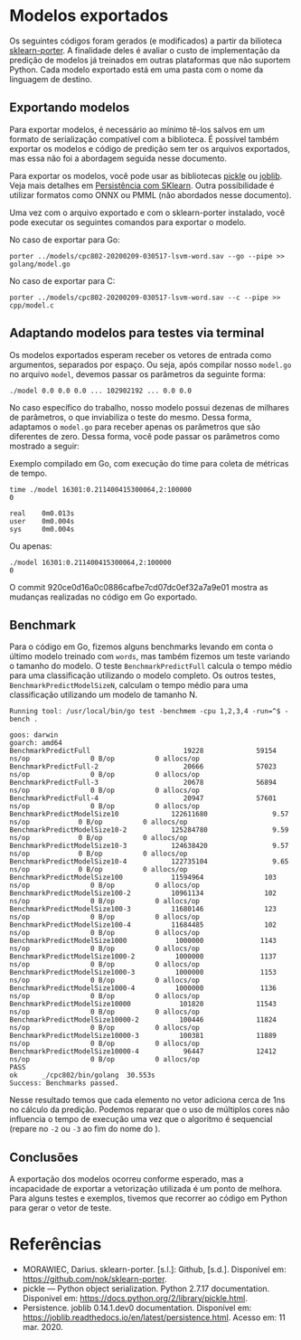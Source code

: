 # Modelos exportados

Os seguintes códigos foram gerados (e modificados) a partir da bilioteca [sklearn-porter](https://github.com/nok/sklearn-porter). A finalidade deles é avaliar o custo de implementação da predição de modelos já treinados em outras plataformas que não suportem Python. Cada modelo exportado está em uma pasta com o nome da linguagem de destino.

## Exportando modelos

Para exportar modelos, é necessário ao mínimo tê-los salvos em um formato de serialização compatível com a biblioteca. É possível também exportar os modelos e código de predição sem ter os arquivos exportados, mas essa não foi a abordagem seguida nesse documento.

Para exportar os modelos, você pode usar as bibliotecas [pickle](https://docs.python.org/2/library/pickle.html) ou [joblib](https://joblib.readthedocs.io/en/latest/persistence.html). Veja mais detalhes em [Persistência com SKlearn](https://scikit-learn.org/stable/modules/model_persistence.html). Outra possibilidade é utilizar formatos como ONNX ou PMML (não abordados nesse documento).

Uma vez com o arquivo exportado e com o sklearn-porter instalado, você pode executar os seguintes comandos para exportar o modelo.

No caso de exportar para Go:
```
porter ../models/cpc802-20200209-030517-lsvm-word.sav --go --pipe >> golang/model.go
```

No caso de exportar para C:
```
porter ../models/cpc802-20200209-030517-lsvm-word.sav --c --pipe >> cpp/model.c
```

## Adaptando modelos para testes via terminal

Os modelos exportados esperam receber os vetores de entrada como argumentos, separados por espaço. Ou seja, após compilar nosso `model.go` no arquivo `model`, devemos passar os parâmetros da seguinte forma:

```
./model 0.0 0.0 0.0 ... 102902192 ... 0.0 0.0
```

No caso específico do trabalho, nosso modelo possui dezenas de milhares de parâmetros, o que inviabiliza o teste do mesmo. Dessa forma, adaptamos o `model.go` para receber apenas os parâmetros que são diferentes de zero. Dessa forma, você pode passar os parâmetros como mostrado a seguir:

Exemplo compilado em Go, com execução do time para coleta de métricas de tempo.
```
time ./model 16301:0.211400415300064,2:100000
0

real    0m0.013s
user    0m0.004s
sys     0m0.004s
```

Ou apenas:
```
./model 16301:0.211400415300064,2:100000
0
```

O commit 920ce0d16a0c0886cafbe7cd07dc0ef32a7a9e01 mostra as mudanças realizadas no código em Go exportado.

## Benchmark

Para o código em Go, fizemos alguns benchmarks levando em conta o último modelo treinado com `words`, mas também fizemos um teste variando o tamanho do modelo. O teste `BenchmarkPredictFull` calcula o tempo médio para uma classificação utilizando o modelo completo. Os outros testes, `BenchmarkPredictModelSizeN`, calculam o tempo médio para uma classificação utilizando um modelo de tamanho N.

```
Running tool: /usr/local/bin/go test -benchmem -cpu 1,2,3,4 -run=^$ -bench .

goos: darwin
goarch: amd64
BenchmarkPredictFull                       19228             59154 ns/op               0 B/op          0 allocs/op
BenchmarkPredictFull-2                     20666             57023 ns/op               0 B/op          0 allocs/op
BenchmarkPredictFull-3                     20678             56894 ns/op               0 B/op          0 allocs/op
BenchmarkPredictFull-4                     20947             57601 ns/op               0 B/op          0 allocs/op
BenchmarkPredictModelSize10             122611680                9.57 ns/op            0 B/op          0 allocs/op
BenchmarkPredictModelSize10-2           125284780                9.59 ns/op            0 B/op          0 allocs/op
BenchmarkPredictModelSize10-3           124638420                9.57 ns/op            0 B/op          0 allocs/op
BenchmarkPredictModelSize10-4           122735104                9.65 ns/op            0 B/op          0 allocs/op
BenchmarkPredictModelSize100            11594964               103 ns/op               0 B/op          0 allocs/op
BenchmarkPredictModelSize100-2          10961134               102 ns/op               0 B/op          0 allocs/op
BenchmarkPredictModelSize100-3          11680146               123 ns/op               0 B/op          0 allocs/op
BenchmarkPredictModelSize100-4          11684485               102 ns/op               0 B/op          0 allocs/op
BenchmarkPredictModelSize1000            1000000              1143 ns/op               0 B/op          0 allocs/op
BenchmarkPredictModelSize1000-2          1000000              1137 ns/op               0 B/op          0 allocs/op
BenchmarkPredictModelSize1000-3          1000000              1153 ns/op               0 B/op          0 allocs/op
BenchmarkPredictModelSize1000-4          1000000              1136 ns/op               0 B/op          0 allocs/op
BenchmarkPredictModelSize10000            101820             11543 ns/op               0 B/op          0 allocs/op
BenchmarkPredictModelSize10000-2          100446             11824 ns/op               0 B/op          0 allocs/op
BenchmarkPredictModelSize10000-3          100381             11889 ns/op               0 B/op          0 allocs/op
BenchmarkPredictModelSize10000-4           96447             12412 ns/op               0 B/op          0 allocs/op
PASS
ok      _/cpc802/bin/golang  30.553s
Success: Benchmarks passed.
```

Nesse resultado temos que cada elemento no vetor adiciona cerca de 1ns no cálculo da predição. Podemos reparar que o uso de múltiplos cores não influencia o tempo de execução uma vez que o algoritmo é sequencial (repare no `-2` ou `-3` ao fim do nome do ).

## Conclusões

A exportação dos modelos ocorreu conforme esperado, mas a incapacidade de exportar a vetorização utilizada é um ponto de melhora. Para alguns testes e exemplos, tivemos que recorrer ao código em Python para gerar o vetor de teste.

# Referências

- MORAWIEC, Darius. sklearn-porter. [s.l.]: Github, [s.d.]. Disponível em: <https://github.com/nok/sklearn-porter>.
- pickle — Python object serialization. Python 2.7.17 documentation. Disponível em: <https://docs.python.org/2/library/pickle.html>.
- Persistence. joblib 0.14.1.dev0 documentation. Disponível em: <https://joblib.readthedocs.io/en/latest/persistence.html>. Acesso em: 11 mar. 2020.